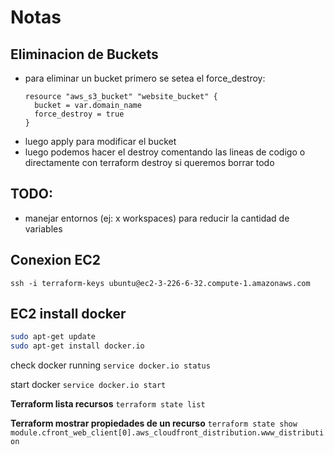 # Notas

## Eliminacion de Buckets

- para eliminar un bucket primero se setea el force_destroy:
  ```
  resource "aws_s3_bucket" "website_bucket" {
    bucket = var.domain_name
    force_destroy = true
  }
  ```
- luego apply para modificar el bucket
- luego podemos hacer el destroy comentando las lineas de codigo o directamente con terraform destroy si queremos borrar todo

## TODO:

- manejar entornos (ej: x workspaces) para reducir la cantidad de variables

## Conexion EC2

```ssh -i terraform-keys ubuntu@ec2-3-226-6-32.compute-1.amazonaws.com```

## EC2 install docker
```sh
sudo apt-get update
sudo apt-get install docker.io
```
check docker running
```service docker.io status```

start docker
```service docker.io start```


**Terraform lista recursos**
`terraform state list`

**Terraform mostrar propiedades de un recurso**
`terraform state show module.cfront_web_client[0].aws_cloudfront_distribution.www_distribution`